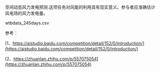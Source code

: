 空间动态风力发电预测.这项任务对风能的利用具有现实意义。参与者应准确估计风电场的风力发电量。

wtbdata_245days.csv

参考：

[1、https://aistudio.baidu.com/competition/detail/152/0/introduction/](https://aistudio.baidu.com/competition/detail/152/0/introduction/)

[2、https://zhuanlan.zhihu.com/p/557075054](https://zhuanlan.zhihu.com/p/557075054)
